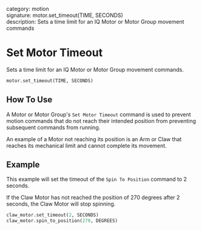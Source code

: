 category: motion  
signature: motor.set_timeout(TIME, SECONDS)  
description: Sets a time limit for an IQ Motor or Motor Group movement commands  

# Set Motor Timeout

Sets a time limit for an IQ Motor or Motor Group movement commands.

```python 
motor.set_timeout(TIME, SECONDS)
```

## How To Use

A Motor or Motor Group's `Set Motor Timeout` command is used to prevent motion commands that do not reach their intended position from preventing subsequent commands from running. 

An example of a Motor not reaching its position is an Arm or Claw that reaches its mechanical limit and cannot complete its movement.

## Example

This example will set the timeout of the `Spin To Position` command to 2 seconds.

If the Claw Motor has not reached the position of 270 degrees after 2 seconds, the Claw Motor will stop spinning.

```python
claw_motor.set_timeout(2, SECONDS)
claw_motor.spin_to_position(270, DEGREES)
```

<advanced>
</advanced>

